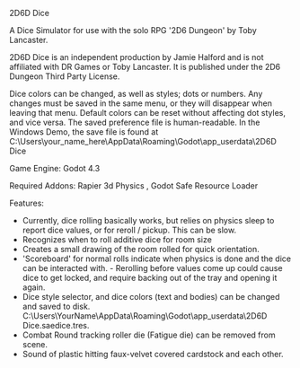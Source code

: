 2D6D Dice

A Dice Simulator for use with the solo RPG '2D6 Dungeon' by Toby Lancaster. 

2D6D Dice is an independent production by Jamie Halford and is not affiliated with DR Games or Toby Lancaster. It is published under the 2D6 Dungeon Third Party License.

Dice colors can be changed, as well as styles; dots or numbers. Any changes must be saved in the same menu, or they will disappear when leaving that menu. Default colors can be reset without affecting dot styles, and vice versa. The saved preference file is human-readable.
In the Windows Demo, the save file is found at C:\Users\your_name_here\AppData\Roaming\Godot\app_userdata\2D6D Dice

Game Engine:		Godot 4.3

Required Addons:	Rapier 3d Physics , Godot Safe Resource Loader

Features:
- Currently, dice rolling basically works, but relies on physics sleep to report dice values, or for reroll / pickup. This can be slow.
- Recognizes when to roll additive dice for room size
- Creates a small drawing of the room rolled for quick orientation.
- 'Scoreboard' for normal rolls indicate when physics is done and the dice can be interacted with. - Rerolling before values come up could cause dice to get locked, and require backing out of the tray and opening it again.
- Dice style selector, and dice colors (text and bodies) can be changed and saved to disk. C:\Users\YourName\AppData\Roaming\Godot\app_userdata\2D6D Dice.saedice.tres.
- Combat Round tracking roller die (Fatigue die) can be removed from scene.
- Sound of plastic hitting faux-velvet covered cardstock and each other.
